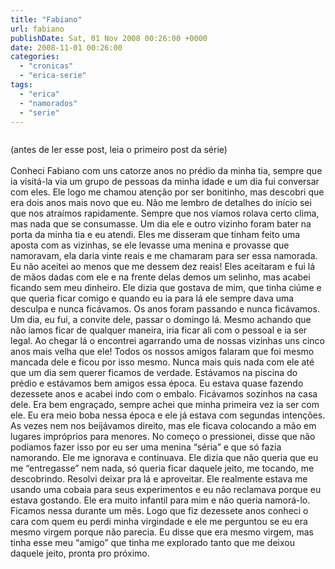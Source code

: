 ```yaml
---
title: "Fabiano"
url: fabiano
publishDate: Sat, 01 Nov 2008 00:26:00 +0000
date: 2008-11-01 00:26:00
categories: 
  - "cronicas"
  - "erica-serie"
tags: 
  - "erica"
  - "namorados"
  - "serie"
---
```

<a href="http://1.bp.blogspot.com/_BzqI_RDZ6O4/ScA_7KbeSTI/AAAAAAAAAOM/jzf8H94AMIQ/s1600-h/ericaserie.jpg"><img src="http://1.bp.blogspot.com/_BzqI_RDZ6O4/ScA_7KbeSTI/AAAAAAAAAOM/jzf8H94AMIQ/s200/ericaserie.jpg" border="0" alt=""></a><div><span>(antes de ler esse post, leia o primeiro post da série)<br></span></div><div> </div><div><span><br></span></div><div><span><span>Conheci Fabiano com uns catorze anos no prédio da minha tia, sempre que ia visitá-la via um grupo de pessoas da minha idade e um dia fui conversar com eles. Ele logo me chamou atenção por ser bonitinho, mas descobri que era dois anos mais novo que eu. Não me lembro de detalhes do início sei que nos atraímos rapidamente. Sempre que nos víamos rolava certo clima, mas nada que se consumasse. Um dia ele e outro vizinho foram bater na porta da minha tia e eu atendi. Eles me disseram que tinham feito uma aposta com as vizinhas, se ele levasse uma menina e provasse que namoravam, ela daria vinte reais e me chamaram para ser essa namorada. Eu não aceitei ao menos que me dessem dez reais! Eles aceitaram e fui lá de mãos dadas com ele e na frente delas demos um selinho, mas acabei ficando sem meu dinheiro. Ele dizia que gostava de mim, que tinha ciúme e que queria ficar comigo e quando eu ia para lá ele sempre dava uma desculpa e nunca ficávamos. Os anos foram passando e nunca ficávamos. Um dia, eu fui, a convite dele, passar o domingo lá. Mesmo achando que não íamos ficar de qualquer maneira, iria ficar ali com o pessoal e ia ser legal. Ao chegar lá o encontrei agarrando uma de nossas vizinhas uns cinco anos mais velha que ele! Todos os nossos amigos falaram que foi mesmo mancada dele e ficou por isso mesmo. Nunca mais quis nada com ele até que um dia sem querer ficamos de verdade. Estávamos na piscina do prédio e estávamos bem amigos essa época. Eu estava quase fazendo dezessete anos e acabei indo com o embalo. Ficávamos sozinhos na casa dele. Era bem engraçado, sempre achei que minha primeira vez ia ser com ele. Eu era meio boba nessa época e ele já estava com segundas intenções. As vezes nem nos beijávamos direito, mas ele ficava colocando a mão em lugares impróprios para menores. No começo o pressionei, disse que não podíamos fazer isso por eu ser uma menina “séria” e que só fazia namorando. Ele me ignorava e continuava. Ele dizia que não queria que eu me “entregasse” nem nada, só queria ficar daquele jeito, me tocando, me descobrindo. Resolvi deixar pra lá e aproveitar. Ele realmente estava me usando uma cobaia para seus experimentos e eu não reclamava porque eu estava gostando. Ele era muito infantil para mim e não queria namorá-lo. Ficamos nessa durante um mês. Logo que fiz dezessete anos conheci o cara com quem eu perdi minha virgindade e ele me perguntou se eu era mesmo virgem porque não parecia. Eu disse que era mesmo virgem, mas tinha esse meu “amigo” que tinha me explorado tanto que me deixou daquele jeito, pronta pro próximo.</span></span></div><div><span><span> </span></span></div><div><br></div>
